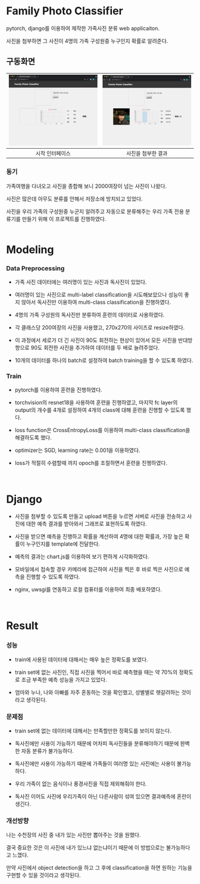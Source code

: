 # Family Photo Classifier

pytorch, django를 이용하여 제작한 가족사진 분류 web applicaiton.

사진을 첨부하면 그 사진이 4명의 가족 구성원중 누구인지 확률로 알려준다.  



## 구동화면

| ![1](README.assets/2.png) | ![2](README.assets/1.png) |
| :-----------------------: | :-----------------------: |
|      시작 인터페이스      |    사진을 첨부한 결과     |





### 동기  

가족여행을 다녀오고 사진을 종합해 보니 2000여장이 넘는 사진이 나왔다.  

사진은 많은데 아무도 분류를 안해서 저장소에 방치되고 있었다.  

사진을 우리 가족의 구성원중 누군지 알려주고 자동으로 분류해주는 우리 가족 전용 분류기를 만들기 위해 이 프로젝트를 진행하였다.  
&nbsp;

# Modeling

### Data Preprocessing

- 가족 사진 데이터에는 여러명이 있는 사진과 독사진이 있었다.  

- 여러명이 있는 사진으로 multi-label classification을 시도해보았으나 성능이 좋지 않아서 독사진만 이용하여 multi-class classification을 진행하였다.  

- 4명의 가족 구성원의 독사진만 분류하여 훈련의 데이터로 사용하였다.  

- 각 클래스당 200여장의 사진을 사용했고,  270x270의 사이즈로 resize하였다.  

- 이 과정에서 세로가 더 긴 사진이 90도 회전하는 현상이 있어서 모든 사진을 반대방향으로 90도 회전한 사진을 추가하여 데이터를 두 배로 늘려주었다.  
- 10개의 데이터를 하나의 batch로 설정하여 batch training을 할 수 있도록 하였다.  



### Train

- pytorch를 이용하여 훈련을 진행하였다.  

- torchvision의 resnet18을 사용하여 훈련을 진행하였고, 마지막 fc layer의 output의 개수를 4개로 설정하여 4개의 class에 대해 훈련을 진행할 수 있도록 했다.
- loss function은 CrossEntropyLoss를 이용하여 multi-class classification을 해결하도록 했다.
- optimizer는 SGD, learning rate는 0.001을 이용하였다.
- loss가 적절히 수렴할때 까지 opoch를 조절하면서 훈련을 진행하였다.

&nbsp;

# Django

- 사진을 첨부할 수 있도록 만들고 upload 버튼을 누르면 서버로 사진을 전송하고 사진에 대한 예측 결과를 받아와서 그래프로 표현하도록 하였다.

- 사진을 받으면 예측을 진행하고 확률을 계산하여 4명에 대한 확률과, 가장 높은 확률이 누구인지를 template에 전달한다.  

- 예측의 결과는 chart.js를 이용하여 보기 편하게 시각화하였다.  

- 모바일에서 접속할 경우 카메라에 접근하여 사진을 찍은 후 바로 찍은 사진으로 예측을 진행할 수 있도록 하였다. 

- nginx, uwsgi를 연동하고 로컬 컴퓨터를 이용하여  최종 배포하였다.  

&nbsp;

# Result

### 성능

- train에 사용된 데이터에 대해서는 매우 높은 정확도를 보였다.  

- train set에 없는 사진인, 직접 사진을 찍어서 바로 예측했을 때는 약 70%의 정확도로 조금 부족한 예측 성능을 가지고 있었다.

- 엄마와 누나, 나와 아빠를 자주 혼동하는 것을 확인했고, 성별별로 헷갈려하는 것이라고 생각된다.



### 문제점

- train set에 없는 데이터에 대해서는 만족할만한 정확도를 보이지 않는다.

- 독사진에만 사용이 가능하기 때문에 어차피 독사진들을 분류해야하기 때문에 완벽한 자동 분류가 불가능하다.

- 독사진에만 사용이 가능하기 때문에 가족들이 여러명 있는 사진에는 사용이 불가능하다.

- 우리 가족이 없는 음식이나 풍경사진을 직접 제외해줘야 한다.

- 독사진 이어도 사진에 우리가족이 아닌 다른사람이 섞여 있으면 결과예측에 혼란이 생긴다.



### 개선방향

나는 수천장의 사진 중 내가 있는 사진만 뽑아주는 것을 원했다.  

결국 중요한 것은 이 사진에 내가 있느냐 없는냐이기 때문에 이 방법으로는 불가능하다고 느꼈다.  

만약 사진에서 object detection을 하고 그 후에 classification을 하면 원하는 기능을 구현할 수 있을 것이라고 생각된다.

